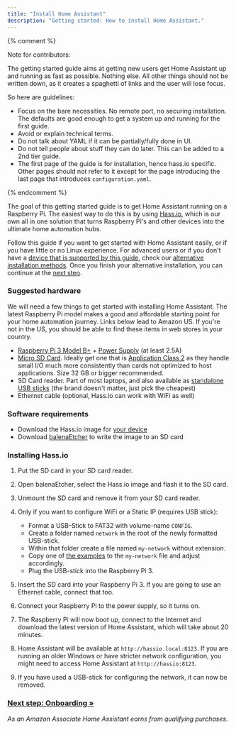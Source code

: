 ```yaml
---
title: "Install Home Assistant"
description: "Getting started: How to install Home Assistant."
---
```


{% comment %}

Note for contributors:

The getting started guide aims at getting new users get Home Assistant  up and
running as fast as possible. Nothing else. All other things should not be
written down, as it creates a spaghetti of links and the user will lose focus.

So here are guidelines:

 - Focus on the bare necessities. No remote port, no securing installation. The
   defaults are good enough to get a system up and running for the first guide.
 - Avoid or explain technical terms.
 - Do not talk about YAML if it can be partially/fully done in UI.
 - Do not tell people about stuff they can do later. This can be added to a
   2nd tier guide.
 - The first page of the guide is for installation, hence hass.io specific.
   Other pages should not refer to it except for the page introducing the last
   page that introduces `configuration.yaml`.

{% endcomment %}

The goal of this getting started guide is to get Home Assistant running on a Raspberry Pi. The easiest way to do this is by using [Hass.io](/hassio/), which is our own all in one solution that turns Raspberry Pi's and other devices into the ultimate home automation hubs.

Follow this guide if you want to get started with Home Assistant easily, or if you have little or no Linux experience. For advanced users or if you don't have a [device that is supported by this guide][supported], check our [alternative installation methods](/docs/installation/). Once you finish your alternative installation, you can continue at the [next step][next-step].

[supported]: /hassio/installation/

### Suggested hardware

We will need a few things to get started with installing Home Assistant. The latest Raspberry Pi model makes a good and affordable starting point for your home automation journey. Links below lead to Amazon US. If you're not in the US, you should be able to find these items in web stores in your country.

- [Raspberry Pi 3 Model B+](https://amzn.to/2IAyNl0) + [Power Supply](https://www.raspberrypi.org/help/faqs/#powerReqs) (at least 2.5A)
- [Micro SD Card](https://amzn.to/2X0Z2di). Ideally get one that is [Application Class 2](https://www.sdcard.org/developers/overview/application/index.html) as they handle small I/O much more consistently than cards not optimized to host applications. Size 32 GB or bigger recommended.
- SD Card reader. Part of most laptops, and also available as [standalone USB sticks](https://amzn.to/2WWxntY) (the brand doesn't matter, just pick the cheapest)
- Ethernet cable (optional, Hass.io can work with WiFi as well)

### Software requirements

- Download the Hass.io image for [your device](/hassio/installation/)
- Download [balenaEtcher] to write the image to an SD card

[balenaEtcher]: https://www.balena.io/etcher

### Installing Hass.io

1. Put the SD card in your SD card reader.
2. Open balenaEtcher, select the Hass.io image and flash it to the SD card.
3. Unmount the SD card and remove it from your SD card reader.
4. Only if you want to configure WiFi or a Static IP (requires USB stick):
   - Format a USB-Stick to FAT32 with volume-name `CONFIG`.
   - Create a folder named `network` in the root of the newly formatted USB-stick.
   - Within that folder create a file named `my-network` without extension.
   - Copy one of [the examples] to the `my-network` file and adjust accordingly.
   - Plug the USB-stick into the Raspberry Pi 3.

5. Insert the SD card into your Raspberry Pi 3. If you are going to use an Ethernet cable, connect that too.
6. Connect your Raspberry Pi to the power supply, so it turns on.
7. The Raspberry Pi will now boot up, connect to the Internet and download the latest version of Home Assistant, which will take about 20 minutes.
8. Home Assistant will be available at `http://hassio.local:8123`. If you are running an older Windows or have stricter network configuration, you might need to access Home Assistant at `http://hassio:8123`.
9. If you have used a USB-stick for configuring the network, it can now be removed.

[the examples]: https://github.com/home-assistant/hassos/blob/dev/Documentation/network.md

### [Next step: Onboarding &raquo;][next-step]

[next-step]: /getting-started/onboarding/

_As an Amazon Associate Home Assistant earns from qualifying purchases._
